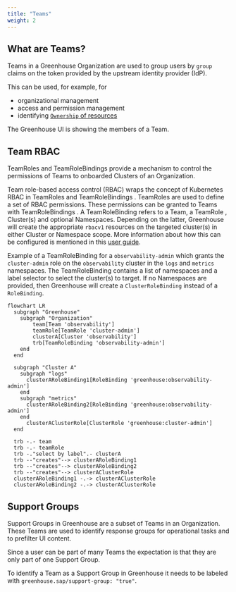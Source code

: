 ```yaml
---
title: "Teams"
weight: 2
---
```


## What are Teams?

Teams in a Greenhouse Organization are used to group users by `group` claims on the token provided by the upstream identity provider (IdP).

This can be used, for example, for

- organizational management
- access and permission management
- identifying [`Ownership` of resources](./../operations/ownership.md)

The Greenhouse UI is showing the members of a Team.

## Team RBAC

TeamRoles and TeamRoleBindings  provide a mechanism to control the permissions of Teams to onboarded Clusters of an Organization.

Team role-based access control (RBAC) wraps the concept of Kubernetes RBAC in TeamRoles and TeamRoleBindings . TeamRoles are used to define a set of RBAC permissions. These permissions can be granted to Teams with TeamRoleBindings . A TeamRoleBinding refers to a Team, a TeamRole , Cluster(s) and optional Namespaces. Depending on the latter, Greenhouse will create the appropriate `rbacv1` resources on the targeted cluster(s) in either Cluster or Namespace scope.
More information about how this can be configured is mentioned in this [user guide](../../user-guides/team/rbac.md).

Example of a TeamRoleBinding for a `observability-admin` which grants the `cluster-admin` role on the `observability` cluster in the `logs` and `metrics` namespaces. The TeamRoleBinding contains a list of namespaces and a label selector to select the cluster(s) to target. If no Namespaces are provided, then Greenhouse will create a `ClusterRoleBinding` instead of a `RoleBinding`.

```mermaid
flowchart LR
  subgraph "Greenhouse"
    subgraph "Organization"
        team[Team 'observability']
        teamRole[TeamRole 'cluster-admin']
        clusterA[Cluster 'observability']
        trb[TeamRoleBinding 'observability-admin']
    end
  end

  subgraph "Cluster A"
    subgraph "logs"
      clusterARoleBinding1[RoleBinding 'greenhouse:observability-admin']
    end
    subgraph "metrics"
      clusterARoleBinding2[RoleBinding 'greenhouse:observability-admin']
    end
      clusterAClusterRole[ClusterRole 'greenhouse:cluster-admin']
  end

  trb -.- team
  trb -.- teamRole 
  trb -."select by label".- clusterA
  trb --"creates"--> clusterARoleBinding1
  trb --"creates"--> clusterARoleBinding2
  trb --"creates"--> clusterAClusterRole
  clusterARoleBinding1 -.-> clusterAClusterRole
  clusterARoleBinding2 -.-> clusterAClusterRole
```

## Support Groups

Support Groups in Greenhouse are a subset of Teams in an Organization. These Teams are used to identify response groups for operational tasks and to prefilter UI content.

Since a user can be part of many Teams the expectation is that they are only part of one Support Group.

To identify a Team as a Support Group in Greenhouse it needs to be labeled with `greenhouse.sap/support-group: "true"`.

